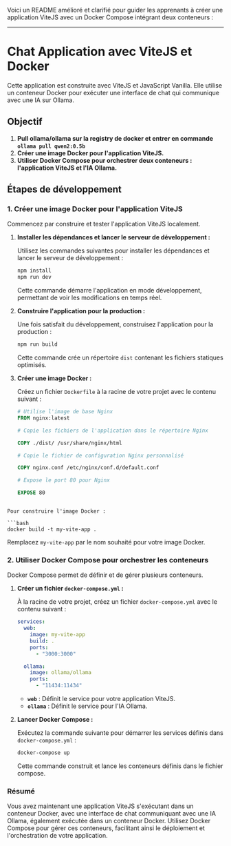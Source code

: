 Voici un README amélioré et clarifié pour guider les apprenants à créer une application ViteJS avec un Docker Compose intégrant deux conteneurs :

---

# Chat Application avec ViteJS et Docker

Cette application est construite avec ViteJS et JavaScript Vanilla. Elle utilise un conteneur Docker pour exécuter une interface de chat qui communique avec une IA sur Ollama.

## Objectif

1. **Pull ollama/ollama sur la registry de docker et entrer en commande `ollama pull qwen2:0.5b`**
2. **Créer une image Docker pour l'application ViteJS.**
3. **Utiliser Docker Compose pour orchestrer deux conteneurs : l'application ViteJS et l'IA Ollama.**

## Étapes de développement

### 1. Créer une image Docker pour l'application ViteJS

Commencez par construire et tester l'application ViteJS localement.

1. **Installer les dépendances et lancer le serveur de développement :**

   Utilisez les commandes suivantes pour installer les dépendances et lancer le serveur de développement :

   ```bash
   npm install
   npm run dev
   ```

   Cette commande démarre l'application en mode développement, permettant de voir les modifications en temps réel.

2. **Construire l'application pour la production :**

   Une fois satisfait du développement, construisez l'application pour la production :

   ```bash
   npm run build
   ```

   Cette commande crée un répertoire `dist` contenant les fichiers statiques optimisés.

3. **Créer une image Docker :**

   Créez un fichier `Dockerfile` à la racine de votre projet avec le contenu suivant :

   ```dockerfile
   # Utilise l'image de base Nginx
   FROM nginx:latest

   # Copie les fichiers de l'application dans le répertoire Nginx

   COPY ./dist/ /usr/share/nginx/html

   # Copie le fichier de configuration Nginx personnalisé

   COPY nginx.conf /etc/nginx/conf.d/default.conf

   # Expose le port 80 pour Nginx

   EXPOSE 80
   ```

````

Pour construire l'image Docker :

```bash
docker build -t my-vite-app .
````

Remplacez `my-vite-app` par le nom souhaité pour votre image Docker.

### 2. Utiliser Docker Compose pour orchestrer les conteneurs

Docker Compose permet de définir et de gérer plusieurs conteneurs.

1. **Créer un fichier `docker-compose.yml` :**

   À la racine de votre projet, créez un fichier `docker-compose.yml` avec le contenu suivant :

   ```yaml
   services:
     web:
       image: my-vite-app
       build: .
       ports:
         - "3000:3000"

     ollama:
       image: ollama/ollama
       ports:
         - "11434:11434"
   ```

   - **`web`** : Définit le service pour votre application ViteJS.
   - **`ollama`** : Définit le service pour l'IA Ollama.

2. **Lancer Docker Compose :**

   Exécutez la commande suivante pour démarrer les services définis dans `docker-compose.yml` :

   ```bash
   docker-compose up
   ```

   Cette commande construit et lance les conteneurs définis dans le fichier compose.

### Résumé

Vous avez maintenant une application ViteJS s'exécutant dans un conteneur Docker, avec une interface de chat communiquant avec une IA Ollama, également exécutée dans un conteneur Docker. Utilisez Docker Compose pour gérer ces conteneurs, facilitant ainsi le déploiement et l'orchestration de votre application.
